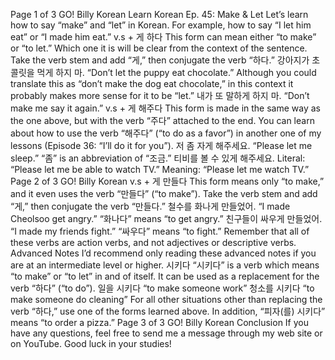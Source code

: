 Page 1 of 3
GO! Billy Korean
Learn Korean Ep. 45: Make & Let
Let’s learn how to say “make” and “let” in Korean. For example, how to say “I let him eat” or
“I made him eat.”
v.s + 게 하다
This form can mean either “to make” or “to let.” Which one it is will be clear from the
context of the sentence.
Take the verb stem and add “게,” then conjugate the verb “하다.”
강아지가 초콜릿을 먹게 하지 마.
“Don’t let the puppy eat chocolate.”
Although you could translate this as “don’t make the dog eat chocolate,” in this context it
probably makes more sense for it to be “let.”
내가 또 말하게 하지 마.
“Don’t make me say it again.”
v.s + 게 해주다
This form is made in the same way as the one above, but with the verb “주다” attached to
the end. You can learn about how to use the verb “해주다” (“to do as a favor”) in another
one of my lessons (Episode 36: “I’ll do it for you”).
저 좀 자게 해주세요.
“Please let me sleep.”
“좀” is an abbreviation of “조금.”
티비를 볼 수 있게 해주세요.
Literal: “Please let me be able to watch TV.”
Meaning: “Please let me watch TV.”
Page 2 of 3
GO! Billy Korean
v.s + 게 만들다
This form means only “to make,” and it even uses the verb “만들다” (“to make”).
Take the verb stem and add “게,” then conjugate the verb “만들다.”
철수를 화나게 만들었어.
“I made Cheolsoo get angry.”
“화나다” means “to get angry.”
친구들이 싸우게 만들었어.
“I made my friends fight.”
“싸우다” means “to fight.”
Remember that all of these verbs are action verbs, and not adjectives or descriptive verbs.
Advanced Notes
I’d recommend only reading these advanced notes if you are at an intermediate level or higher.
시키다
“시키다” is a verb which means “to make” or “to let” in and of itself. It can be used as a replacement for the verb
“하다” (“to do”).
일을 시키다
“to make someone work”
청소를 시키다
“to make someone do cleaning”
For all other situations other than replacing the verb “하다,” use one of the forms learned above.
In addition, “피자(를) 시키다” means “to order a pizza.”
Page 3 of 3
GO! Billy Korean
Conclusion
If you have any questions, feel free to send me a message through my web site or on
YouTube. Good luck in your studies!